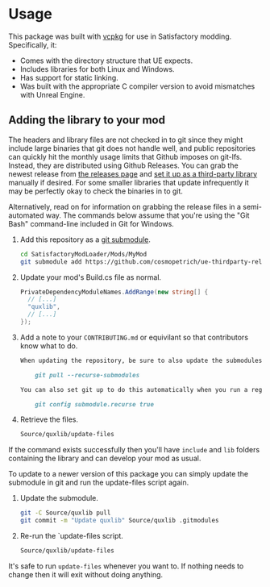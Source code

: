 # Usage 

This package was built with [vcpkg](https://github.com/microsoft/vcpkg) for use in Satisfactory modding. Specifically, it:

- Comes with the directory structure that UE expects.
- Includes libraries for both Linux and Windows.
- Has support for static linking.
- Was built with the appropriate C compiler version to avoid mismatches with Unreal Engine.

## Adding the library to your mod

The headers and library files are not checked in to git since they might include large binaries that git does not handle well,
and public repositories can quickly hit the monthly usage limits that Github imposes on git-lfs.
Instead, they are distributed using Github Releases. You can grab the newest release from
[the releases page](https://github.com/cosmopetrich/ue-thirdparty-release-action/releases) and
[set it up as a third-party library](https://docs.ficsit.app/satisfactory-modding/latest/Development/Cpp/thirdparty.html)
manually if desired. For some smaller libraries that update infrequently it may be perfectly okay to check the binaries in to git.

Alternatively, read on for information on grabbing the release files in a semi-automated way.
The commands below assume that you're using the "Git Bash" command-line included in Git for Windows.

1. Add this repository as a [git submodule](https://git-scm.com/book/en/v2/Git-Tools-Submodules).

   ```bash
   cd SatisfactoryModLoader/Mods/MyMod
   git submodule add https://github.com/cosmopetrich/ue-thirdparty-release-action Source/quxlib
   ```

2. Update your mod's Build.cs file as normal.

   ```cs
   PrivateDependencyModuleNames.AddRange(new string[] {
     // [...]
     "quxlib",
     // [...]
   });
   ```

3. Add a note to your `CONTRIBUTING.md` or equivilant so that contributors know what to do.

   ```markdown
   When updating the repository, be sure to also update the submodules.

       git pull --recurse-submodules

   You can also set git up to do this automatically when you run a regular `git pull`.

       git config submodule.recurse true
   ```

3. Retrieve the files.

   ```bash
   Source/quxlib/update-files
   ```

If the command exists successfully then you'll have `include` and `lib` folders containing the library and can develop your mod as usual.

To update to a newer version of this package you can simply update the submodule in git and run the update-files script again.

1. Update the submodule.

   ```bash
   git -C Source/quxlib pull
   git commit -m "Update quxlib" Source/quxlib .gitmodules
   ```

2. Re-run the `update-files script.


   ```bash
   Source/quxlib/update-files
   ```

It's safe to run `update-files` whenever you want to. If nothing needs to change then it will exit without doing anything. 
